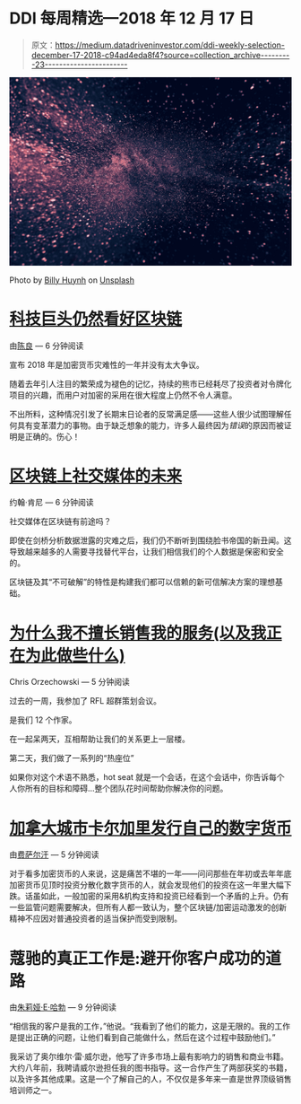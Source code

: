 # DDI 每周精选—2018 年 12 月 17 日

> 原文：<https://medium.datadriveninvestor.com/ddi-weekly-selection-december-17-2018-c94ad4eda8f4?source=collection_archive---------23----------------------->

![](img/7b9486246acf802976f22f1c5a5ead93.png)

Photo by [Billy Huynh](https://unsplash.com/@billy_huy?utm_source=medium&utm_medium=referral) on [Unsplash](https://unsplash.com?utm_source=medium&utm_medium=referral)

# [科技巨头仍然看好区块链](https://www.datadriveninvestor.com/2018/12/14/tech-giants-remain-bullish-on-blockchain/)

由[陈良](https://www.datadriveninvestor.com/author/tadmin/) — 6 分钟阅读

宣布 2018 年是加密货币灾难性的一年并没有太大争议。

随着去年引人注目的繁荣成为褪色的记忆，持续的熊市已经耗尽了投资者对令牌化项目的兴趣，而用户对加密的采用在很大程度上仍然不令人满意。

不出所料，这种情况引发了长期末日论者的反常满足感——这些人很少试图理解任何具有变革潜力的事物。由于缺乏想象的能力，许多人最终因为*错误*的原因而被证明是正确的。伤心！

# [区块链上社交媒体的未来](https://www.datadriveninvestor.com/2018/12/13/the-future-of-social-media-on-the-blockchain/)

约翰·肯尼 — 6 分钟阅读

社交媒体在区块链有前途吗？

即使在剑桥分析数据泄露的灾难之后，我们仍不断听到围绕脸书帝国的新丑闻。这导致越来越多的人需要寻找替代平台，让我们相信我们的个人数据是保密和安全的。

区块链及其“不可破解”的特性是构建我们都可以信赖的新可信解决方案的理想基础。

# [为什么我不擅长销售我的服务(以及我正在为此做些什么)](https://medium.com/datadriveninvestor/why-i-suck-at-selling-my-service-and-what-im-doing-about-it-2f7faa0be43d)

Chris Orzechowski — 5 分钟阅读

过去的一周，我参加了 RFL 超群策划会议。

是我们 12 个作家。

在一起呆两天，互相帮助让我们的关系更上一层楼。

第二天，我们做了一系列的“热座位”

如果你对这个术语不熟悉，hot seat 就是一个会话，在这个会话中，你告诉每个人你所有的目标和障碍…整个团队花时间帮助你解决你的问题。

# [加拿大城市卡尔加里发行自己的数字货币](https://medium.com/datadriveninvestor/canadian-city-of-calgary-launches-its-own-digital-currency-dd129df6bf9c)

由[费萨尔汗](https://medium.com/@khanfk) — 5 分钟阅读

对于看多加密货币的人来说，这是痛苦不堪的一年——问问那些在年初或去年年底加密货币见顶时投资分散化数字货币的人，就会发现他们的投资在这一年里大幅下跌。话虽如此，一般加密的采用&机构支持和投资已经看到一个矛盾的上升。仍有一些监管问题需要解决，但所有人都一致认为，整个区块链/加密运动激发的创新精神不应因对普通投资者的适当保护而受到限制。

# 蔻驰的真正工作是:避开你客户成功的道路

由[朱莉娅·E·哈勃](https://medium.com/@jhubbel) — 9 分钟阅读

“相信我的客户是我的工作，”他说。“我看到了他们的能力，这是无限的。我的工作是提出正确的问题，让他们看到自己能做什么，然后在这个过程中鼓励他们。”

我采访了奥尔维尔·雷·威尔逊，他写了许多市场上最有影响力的销售和商业书籍。大约八年前，我聘请威尔逊担任我的图书指导。这一合作产生了两部获奖的书籍，以及许多其他成果。这是一个了解自己的人，不仅仅是多年来一直是世界顶级销售培训师之一。